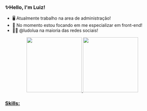 ### ✨Hello, I'm Luiz!

- 🖥 Atualmente trabalho na area de administração!
- 🌱 No momento estou focando em me especializar em front-end!
- 🙋‍♂️ @ludolua na maioria das redes sociais!

<div align="center">
  <a href="https://github.com/rafaballerini">
  <img height="180em" src="https://github-readme-stats.vercel.app/api?username=ludolua&show_icons=true&theme=dracula&include_all_commits=true&count_private=true"/>
  <img height="180em" src="https://github-readme-stats.vercel.app/api/top-langs/?username=ludolua&layout=compact&langs_count=7&theme=dracula"/>
</div>
  
### Skills:
<img scr="https://img.shields.io/badge/JavaScript-F7DF1E?style=for-the-badge&logo=javascript&logoColor=black">

